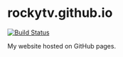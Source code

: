 # rockytv.github.io
[![Build Status](https://travis-ci.org/RockyTV/rockytv.github.io.svg?branch=master)](https://travis-ci.org/RockyTV/rockytv.github.io)

My website hosted on GitHub pages.
